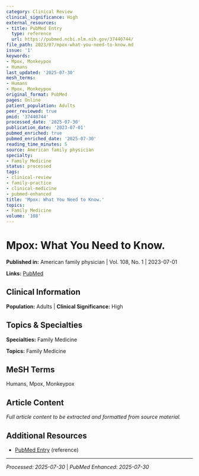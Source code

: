 ```yaml
---
category: Clinical Review
clinical_significance: High
external_resources:
- title: PubMed Entry
  type: reference
  url: https://pubmed.ncbi.nlm.nih.gov/37440744/
file_path: 2023/07/mpox-what-you-need-to-know.md
issue: '1'
keywords:
- Mpox, Monkeypox
- Humans
last_updated: '2025-07-30'
mesh_terms:
- Humans
- Mpox, Monkeypox
original_format: PubMed
pages: Online
patient_population: Adults
peer_reviewed: true
pmid: '37440744'
processed_date: '2025-07-30'
publication_date: '2023-07-01'
pubmed_enriched: true
pubmed_enriched_date: '2025-07-30'
reading_time_minutes: 5
source: American family physician
specialty:
- Family Medicine
status: processed
tags:
- clinical-review
- family-practice
- clinical-medicine
- pubmed-enhanced
title: 'Mpox: What You Need to Know.'
topics:
- Family Medicine
volume: '108'
---
```


# Mpox: What You Need to Know.

**Published in:** American family physician | Vol. 108, No. 1 | 2023-07-01

**Links:** [PubMed](https://pubmed.ncbi.nlm.nih.gov/37440744/)

## Clinical Information

**Population:** Adults | **Clinical Significance:** High

## Topics & Specialties

**Specialties:** Family Medicine

**Topics:** Family Medicine

## MeSH Terms

Humans, Mpox, Monkeypox

## Article Content

*Full article content to be extracted and formatted from source material.*

## Additional Resources

- [PubMed Entry](https://pubmed.ncbi.nlm.nih.gov/37440744/) (reference)

---

*Processed: 2025-07-30* | *PubMed Enhanced: 2025-07-30*
